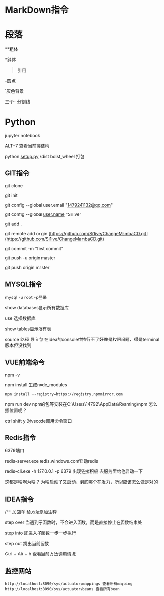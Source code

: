# MarkDown指令

# 段落

**粗体

*斜体

>引用

-圆点

`灰色背景

三个- 分割线

# Python

jupyter notebook

ALT+7 查看当前类结构

python [setup.py](http://setup.py/) sdist bdist_wheel 打包

## GIT指令

git clone

git init

git config --global user.email "[1479241132@qq.com](http://mailto:1479241132@qq.com/)"

git config --global [user.name](http://user.name/) "Si1ive"

git add .

git remote add origin [https://github.com/Si1ive/ChangeMambaCD.git](https://github.com/Si1ive/ChangeMambaCD.git)

git commit -m "first commit"

git push -u origin master

git push origin master

## MYSQL指令

mysql -u root -p登录

show databases显示所有数据库

use 选择数据库

show tables显示所有表

source 路径 导入包 在idea的console中执行不了好像是权限问题，得是terminal版本但没找到

## VUE前端命令

npm -v

npm install 生成node_modules

```
npm install --registry=https://registry.npmmirror.com
```

npm run dev npm的包等安装在C:\Users\14792\AppData\Roaming\npm 怎么挪位置呢？

ctrl shift y 对vscode调用命令窗口

## Redis指令

6379端口

redis-server.exe redis.windows.conf启动redis

redis-cli.exe -h 127.0.0.1 -p 6379 出现链接积极 去服务里给他启动一下

这都是啥啊为啥？ 为啥启动了又启动，到底哪个在发力，所以应该怎么做是对的

## IDEA指令

/** 加回车 给方法添加注释

step over 当遇到子函数时，不会进入函数，而是直接停止在函数结束处

step into 即进入子函数一步一步执行

step out 跳出当前函数

Ctrl + Alt + h 查看当前方法调用情况

## 监控网站

```
http://localhost:8090/sys/actuator/mappings 查看所有mapping
http://localhost:8090/sys/actuator/beans 查看所有bean
```